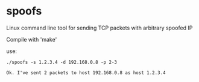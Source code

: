 # spoofs

Linux command line tool for sending TCP packets with arbitrary spoofed IP

Compile with 'make'

use:

```
./spoofs -s 1.2.3.4 -d 192.168.0.8 -p 2-3

Ok. I've sent 2 packets to host 192.168.0.8 as host 1.2.3.4
```
